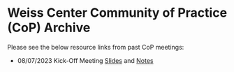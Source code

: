 # Weiss Center Community of Practice (CoP) Archive
Please see the below resource links from past CoP meetings:
- 08/07/2023 Kick-Off Meeting [Slides](https://github.com/WeissCenter/cop/raw/main/WeissCenter_CoP_080723.pptx) and [Notes](https://github.com/WeissCenter/cop/raw/main/The%20Weiss%20Center%20CoP%20August%202023%20Notes.odt)
